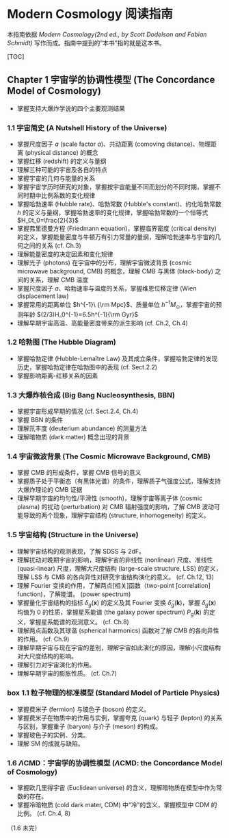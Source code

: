 # Modern Cosmology 阅读指南

本指南依据 _Modern Cosmology(2nd ed., by Scott Dodelson and Fabian Schmidt)_ 写作而成。指南中提到的“本书”指的就是这本书。

[TOC]

## Chapter 1 宇宙学的协调性模型 (The Concordance Model of Cosmology)

- 掌握支持大爆炸学说的四个主要观测结果

### 1.1 宇宙简史 (A Nutshell History of the Universe)

- 掌握尺度因子 $a$ (scale factor $a$)、共动距离 (comoving distance)、物理距离 (physical distance) 的概念
- 掌握红移 (redshift) 的定义与量纲
- 理解三种可能的宇宙及各自的特点
- 掌握宇宙的几何与能量的关系
- 掌握宇宙学历时研究的对象，掌握按宇宙能量不同而划分的不同时期，掌握不同时期中比例系数的变化规律
- 掌握哈勃速率 (Hubble rate)、哈勃常数 (Hubble's constant)、约化哈勃常数 $h$ 的定义与量纲，掌握哈勃速率的变化规律，掌握哈勃常数的一个恒等式 $H_0t_0=\frac{2}{3}$
- 掌握弗里德曼方程 (Friedmann equation)，掌握临界密度 (critical density) 的定义，掌握能量密度与牛顿万有引力常量的量纲，理解哈勃速率与宇宙的几何之间的关系 (cf. Ch.3)
- 理解能量密度的决定因素和变化规律
- 理解光子 (photons) 在宇宙中的分布，理解宇宙微波背景 (cosmic microwave background, CMB) 的概念，理解 CMB 与黑体 (black-body) 之间的关系，理解 CMB 温度
- 掌握尺度因子 $a$、哈勃速率与温度的关系，掌握维恩位移定律 (Wien displacement law)
- 掌握常用的距离单位 $h^{-1}\ {\rm Mpc}$、质量单位 $h^{-1}M_\odot$，掌握宇宙的预测年龄 $(2/3)H_0^{-1}=6.5h^{-1}{\rm Gyr}$
- 理解早期宇宙高温、高能量密度带来的派生影响 (cf. Ch.2, Ch.4)

### 1.2 哈勃图 (The Hubble Diagram)

- 掌握哈勃定律 (Hubble-Lemaître Law) 及其成立条件，掌握哈勃定律的发现历史，掌握哈勃定律在哈勃图中的表现 (cf. Sect.2.2)
- 掌握影响距离-红移关系的因素

### 1.3 大爆炸核合成 (Big Bang Nucleosynthesis, BBN)

- 掌握宇宙形成早期的情况 (cf. Sect.2.4, Ch.4)
- 掌握 BBN 的条件
- 理解氘丰度 (deuterium abundance) 的测量方法
- 理解暗物质 (dark matter) 概念出现的背景

### 1.4 宇宙微波背景 (The Cosmic Microwave Background, CMB)

- 掌握 CMB 的形成条件，掌握 CMB 信号的意义
- 掌握质子处于平衡态（有黑体光谱）的条件，理解质子气强度公式，理解支持大爆炸理论的 CMB 证据
- 理解早期宇宙的均匀性/平滑性 (smooth)，理解宇宙等离子体 (cosmic plasma) 的扰动 (perturbation) 对 CMB 辐射强度的影响，了解 CMB 波动可能导致的两个现象，理解宇宙结构 (structure, inhomogeneity) 的定义。

### 1.5 宇宙结构 (Structure in the Universe)

- 理解宇宙结构的观测表现，了解 SDSS 与 2dF。
- 理解扰动对晚期宇宙的影响，理解宇宙的非线性 (nonlinear) 尺度、准线性 (quasi-linear) 尺度，理解大尺度结构 (large-scale structure, LSS) 的定义，理解 LSS 与 CMB 的各向异性对研究宇宙结构演化的意义。 (cf. Ch.12, 13)
- 理解 Fourier 变换的作用，了解两点[相关]函数（two-point [correlation] function)，了解能谱。 (power spectrum)
- 掌握量化宇宙结构的指标 $\delta_g(\pmb x)$ 的定义及其 Fourier 变换 $\tilde{\delta}_g(\pmb k)$，掌握 $\delta_g(\pmb x)$ 均值为 0 的性质，掌握星系能谱 (the galaxy power spectrum) $P_g(\pmb k)$ 的定义，掌握星系能谱的观测意义。 (cf. Ch.8)
- 理解两点函数及其球谐 (spherical harmonics) 函数对了解 CMB 的各向异性的作用。 (cf. Ch.9)
- 理解早期宇宙与现在宇宙的差别，理解宇宙如此演化的原因，理解小尺度结构对大尺度结构的影响。
- 理解引力对宇宙演化的作用。
- 理解早期宇宙的膨胀性质。 (cf. Ch.7)

### box 1.1 粒子物理的标准模型 (Standard Model of Particle Physics)

- 掌握费米子 (fermion) 与玻色子 (boson) 的定义。
- 掌握费米子在物质中的作用与实例，掌握夸克 (quark) 与轻子 (lepton) 的关系与区别，掌握重子 (baryon) 与介子 (meson) 的构成。
- 掌握玻色子的实例、分类。
- 理解 SM 的成就与缺陷。

### 1.6 $\Lambda$CMD：宇宙学的协调性模型 ($\Lambda$CMD: the Concordance Model of Cosmology)

- 掌握欧几里得宇宙 (Euclidean universe) 的含义，理解暗物质在模型中作为常数的存在。
- 掌握冷暗物质 (cold dark mater, CDM) 中“冷”的含义，掌握模型中 CDM 的比例。 (cf. Ch.4, 8)

（1.6 未完）

